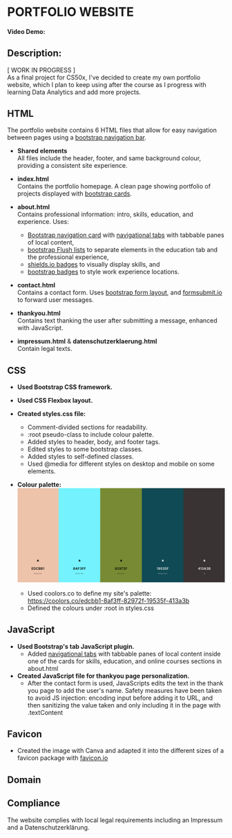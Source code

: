 # PORTFOLIO WEBSITE
#### Video Demo:  <URL HERE>
## Description:
\[ WORK IN PROGRESS \] \
As a final project for CS50x, I've decided to create my own portfolio website, which I plan to keep using after the course as I progress with learning Data Analytics and add more projects.

## HTML
The portfolio website contains 6 HTML files that allow for easy navigation between pages using a [bootstrap navigation bar](https://getbootstrap.com/docs/5.3/components/navbar/).

- **Shared elements** \
All files include the header, footer, and same background colour, providing a consistent site experience.

- **index.html** \
Contains the portfolio homepage. A clean page showing portfolio of projects displayed with [bootstrap cards](https://getbootstrap.com/docs/5.3/components/card/).
- **about.html** \
Contains professional information: intro, skills, education, and experience. Uses:
  - [Bootstrap navigation card](https://getbootstrap.com/docs/5.3/components/card/#navigation) with [navigational tabs](https://getbootstrap.com/docs/5.3/components/navs-tabs/#javascript-behavior) with tabbable panes of local content, 
  - [bootstrap Flush lists](https://getbootstrap.com/docs/5.3/components/list-group/#flush) to separate elements in the education tab and the professional experience,
  - [shields.io badges](https://shields.io/badges) to visually display skills, and
  - [bootstrap badges](https://getbootstrap.com/docs/5.3/components/badge/#pill-badges) to style work experience locations.
- **contact.html** \
Contains a contact form. Uses [bootstrap form layout](https://getbootstrap.com/docs/5.3/forms/layout/#forms), and [formsubmit.io](https://formsubmit.co/) to forward user messages.
- **thankyou.html** \
Contains text thanking the user after submitting a message, enhanced with JavaScript.
- **impressum.html** & **datenschutzerklaerung.html** \
Contain legal texts.

## CSS
- **Used Bootstrap CSS framework.**
- **Used CSS Flexbox layout.**
- **Created styles.css file:**
  - Comment-divided sections for readability.
  - :root pseudo-class to include colour palette.
  - Added styles to header, body, and footer tags.
  - Edited styles to some bootstrap classes.
  - Added styles to self-defined classes.
  - Used @media for different styles on desktop and mobile on some elements.
- **Colour palette:** \
![alt text](images/palette4.png)

  - Used coolors.co to define my site's palette: https://coolors.co/edcbb1-8af3ff-82972f-19535f-413a3b
  - Defined the colours under :root in styles.css

## JavaScript
- **Used Bootstrap's tab JavaScript plugin.**
  - Added [navigational tabs](https://getbootstrap.com/docs/5.3/components/navs-tabs/#javascript-behavior) with tabbable panes of local content inside one of the cards for skills, education, and online courses sections in about.html
- **Created JavaScript file for thankyou page personalization.**
  - After the contact form is used, JavaScripts edits the text in the thank you page to add the user's name. Safety measures have been taken to avoid JS injection: encoding input before adding it to URL, and then sanitizing the value taken and only including it in the page with .textContent

## Favicon
- Created the image with Canva and adapted it into the different sizes of a favicon package with [favicon.io](https://favicon.io/favicon-converter/)

## Domain

## Compliance
The website complies with local legal requirements including an Impressum and a Datenschutzerklärung.
